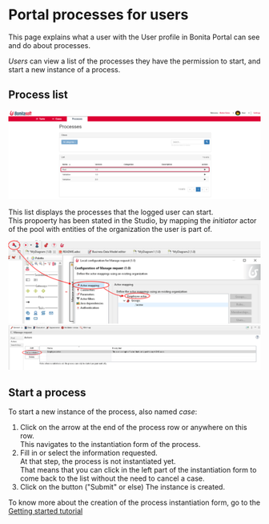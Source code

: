 # Portal processes for users

This page explains what a user with the User profile in Bonita Portal can see and do about processes.

_Users_ can view a list of the processes they have the permission to start, and start a new instance of a process.

## Process list

![User Process list](images/UI2021.1/user_process_list.png)<!--{.img-responsive}-->

This list displays the processes that the logged user can start.  
This propoerty has been stated in the Studio, by mapping the _initiator_ actor of the pool with entities of the organization the user is part of.

![Actor mapping](images/UI2021.1/actor-mapping.png)<!--{.img-responsive}-->
![Set an actor as the process initiator](images/UI2021.1/set-as-initiator.png)<!--{.img-responsive}-->

## Start a process

To start a new instance of the process, also named _case_:
1. Click on the arrow at the end of the process row or anywhere on this row.  
   This navigates to the instantiation form of the process.  
2. Fill in or select the information requested.  
   At that step, the process is not instantiated yet.   
   That means that you can click in the left part of the instantiation form to come back to the list without the need to cancel a case.  
3. Click on the button ("Submit" or else)
   The instance is created.

To know more about the creation of the process instantiation form, go to the [Getting started tutorial](create-web-user-interfaces.md)
